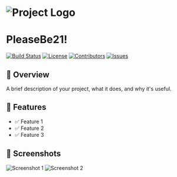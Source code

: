 # ![Project Logo](BlackJackGame/logo.jpg)

# PleaseBe21!

[![Build Status](https://img.shields.io/badge/build-passing-brightgreen)](https://your-build-url)
[![License](https://img.shields.io/badge/license-MIT-blue.svg)](LICENSE)
[![Contributors](https://img.shields.io/github/contributors/your-repo)](https://github.com/your-repo/graphs/contributors)
[![Issues](https://img.shields.io/github/issues/your-repo)](https://github.com/your-repo/issues)

## 📌 Overview
A brief description of your project, what it does, and why it's useful.

## 🚀 Features
- ✅ Feature 1
- ✅ Feature 2
- ✅ Feature 3

## 📸 Screenshots
![Screenshot 1](assets/screenshot1.png)
![Screenshot 2](assets/screenshot2.png)
